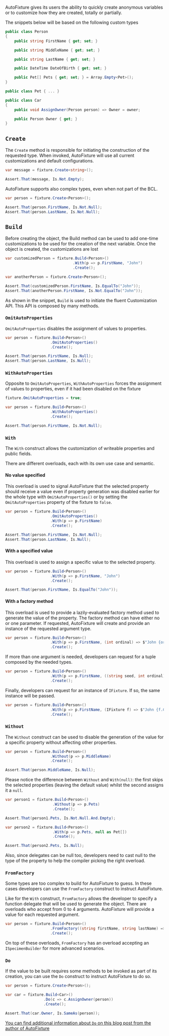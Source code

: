 AutoFixture gives its users the ability to quickly create anonymous variables or to customize how they are created, totally or partially.

The snippets below will be based on the following custom types
```csharp
public class Person
{
    public string FirstName { get; set; }

    public string MiddleName { get; set; }

    public string LastName { get; set; }

    public DateTime DateOfBirth { get; set; }

    public Pet[] Pets { get; set; } = Array.Empty<Pet>();
}

public class Pet { ... }

public class Car
{
    public void AssignOwner(Person person) => Owner = owner;

    public Person Owner { get; }
}
```

## `Create`

The `Create` method is responsible for initiating the construction of the requested type. When invoked, AutoFixture will use all current customizations and default configurations.

```csharp
var message = fixture.Create<string>();

Assert.That(message, Is.Not.Empty);
```

AutoFixture supports also complex types, even when not part of the BCL.

```csharp
var person = fixture.Create<Person>();

Assert.That(person.FirstName, Is.Not.Null);
Assert.That(person.LastName, Is.Not.Null);
```

## `Build`

Before creating the object, the Build method can be used to add one-time customizations to be used for the creation of the next variable. Once the object is created, the customizations are lost

```csharp
var customizedPerson = fixture.Build<Person>()
                              .With(p => p.FirstName, "John")
                              .Create();

var anotherPerson = fixture.Create<Person>();

Assert.That(customizedPerson.FirstName, Is.EqualTo("John"));
Assert.That(anotherPerson.FirstName, Is.Not.EqualTo("John"));
```

As shown in the snippet, `Build` is used to initiate the fluent Customization API. This API is composed by many methods.

### `OmitAutoProperties`

`OmitAutoProperties` disables the assignment of values to properties.

```csharp
var person = fixture.Build<Person>()
                    .OmitAutoProperties()
                    .Create();

Assert.That(person.FirstName, Is.Null);
Assert.That(person.LastName, Is.Null);
```

### `WithAutoProperties`
Opposite to `OmitAutoProperties`, `WithAutoProperties` forces the assignment of values to properties, even if it had been disabled on the fixture

```csharp
fixture.OmitAutoProperties = true;

var person = fixture.Build<Person>()
                    .WithAutoProperties()
                    .Create();

Assert.That(person.FirstName, Is.Not.Null);
```

### `With` 

The `With` construct allows the customization of writeable properties and public fields.

There are different overloads, each with its own use case and semantic.

#### No value specified
This overload is used to signal AutoFixture that the selected property should receive a value even if property generation was disabled earlier for the whole type with `OmitAutoProperties()` or by setting the `OmitAutoProperties` property of the fixture to `false`.
```csharp
var person = fixture.Build<Person>()
                    .OmitAutoProperties()
                    .With(p => p.FirstName)
                    .Create();

Assert.That(person.FirstName, Is.Not.Null);
Assert.That(person.LastName, Is.Null);
```

#### With a specified value
This overload is used to assign a specific value to the selected property.
```csharp
var person = fixture.Build<Person>()
                    .With(p => p.FirstName, "John")
                    .Create();

Assert.That(person.FirstName, Is.EqualTo("John"));
```

#### With a factory method
This overload is used to provide a lazily-evaluated factory method used to generate the value of the property. The factory method can have either no or one parameter. If requested, AutoFixture will create and provide an instance of the requested argument type.
```csharp
var person = fixture.Build<Person>()
                    .With(p => p.FirstName, (int ordinal) => $"John {ordinal}")
                    .Create();
```

If more than one argument is needed, developers can request for a tuple composed by the needed types.
```csharp
var person = fixture.Build<Person>()
                    .With(p => p.FirstName, ((string seed, int ordinal) p) => $"{p.seed} {p.ordinal}")
                    .Create();
```

Finally, developers can request for an instance of `IFixture`. If so, the same instance will be passed.
```csharp
var person = fixture.Build<Person>()
                    .With(p => p.FirstName, (IFixture f) => $"John {f.Create<int>()}")
                    .Create();
```

### `Without`

The `Without` construct can be used to disable the generation of the value for a specific property without affecting other properties.

```csharp
var person = fixture.Build<Person>()
                    .Without(p => p.MiddleName)
                    .Create();

Assert.That(person.MiddleName, Is.Null);
``` 

Please notice the difference between `Without` and `With(null)`: the first skips the selected properties (leaving the default value) whilst the second assigns it a `null`.

```csharp
var person1 = fixture.Build<Person>()
                     .Without(p => p.Pets)
                     .Create();

Assert.That(person1.Pets, Is.Not.Null.And.Empty);

var person2 = fixture.Build<Person>()
                     .With(p => p.Pets, null as Pet[])
                     .Create();

Assert.That(person2.Pets, Is.Null);
```

Also, since delegates can be null too, developers need to cast null to the type of the property to help the compiler picking the right overload.

### `FromFactory`

Some types are too complex to build for AutoFixture to guess. In these cases developers can use the `FromFactory` construct to instruct AutoFixture.

Like for the `With` construct, `FromFactory` allows the developer to specify a function delegate that will be used to generate the object. There are overloads who accept from 0 to 4 arguments. AutoFixture will provide a value for each requested argument.

```csharp
var person = fixture.Build<Person>()
                    .FromFactory((string firstName, string lastName) => new Person { FirstName = firstName, LastName = lastName })
                    .Create();
```

On top of these overloads, `FromFactory` has an overload accepting an `ISpecimenBuilder` for more advanced scenarios.

### `Do`

If the value to be built requires some methods to be invoked as part of its creation, you can use the `Do` construct to instruct AutoFixture to do so.

```csharp
var person = fixture.Create<Person>();

var car = fixture.Build<Car>()
                 .Do(c => c.AssignOwner(person))
                 .Create();

Assert.That(car.Owner, Is.SameAs(person));
```

[You can find additional information about `Do` on this blog post from the author of AutoFixture](https://blog.ploeh.dk/2009/06/09/CallingMethodsWhileBuildingAnonymousVariablesWithAutoFixture/)